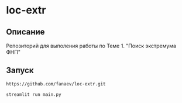 # loc-extr

## Описание
Репозиторий для выполения работы по Теме 1. "Поиск экстремума ФНП"

## Запуск

```bash
https://github.com/fanaev/loc-extr.git
```
```bash
streamlit run main.py
```
